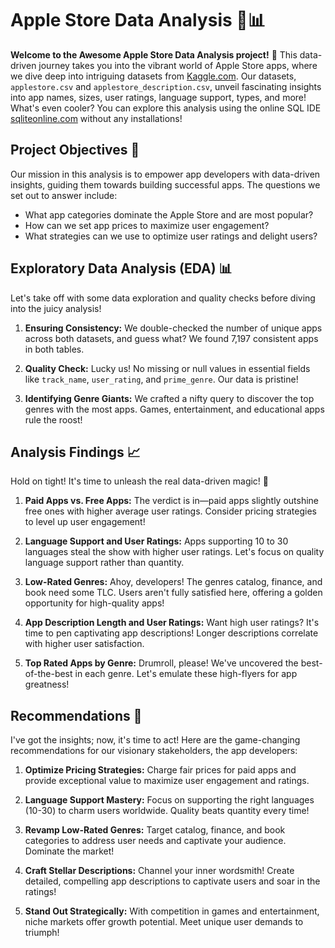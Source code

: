 # Apple Store Data Analysis 🍏📊

**Welcome to the Awesome Apple Store Data Analysis project!** 🚀 This data-driven journey takes you into the vibrant world of Apple Store apps, where we dive deep into intriguing datasets from [Kaggle.com](http://kaggle.com/). Our datasets, `applestore.csv` and `applestore_description.csv`, unveil fascinating insights into app names, sizes, user ratings, language support, types, and more! What's even cooler? You can explore this analysis using the online SQL IDE [sqliteonline.com](http://sqliteonline.com/) without any installations! 

## Project Objectives 🎯

Our mission in this analysis is to empower app developers with data-driven insights, guiding them towards building successful apps. 
The questions we set out to answer include:

-  What app categories dominate the Apple Store and are most popular?
-  How can we set app prices to maximize user engagement?
-  What strategies can we use to optimize user ratings and delight users?

## Exploratory Data Analysis (EDA) 📊

Let's take off with some data exploration and quality checks before diving into the juicy analysis! 

1. **Ensuring Consistency:** We double-checked the number of unique apps across both datasets, and guess what? We found 7,197 consistent apps in both tables. 

2. **Quality Check:** Lucky us! No missing or null values in essential fields like `track_name`, `user_rating`, and `prime_genre`. Our data is pristine! 

3. **Identifying Genre Giants:** We crafted a nifty query to discover the top genres with the most apps.  Games, entertainment, and educational apps rule the roost!

## Analysis Findings 📈

Hold on tight! It's time to unleash the real data-driven magic! 🎩

1. **Paid Apps vs. Free Apps:** The verdict is in—paid apps slightly outshine free ones with higher average user ratings. Consider pricing strategies to level up user engagement! 

2. **Language Support and User Ratings:** Apps supporting 10 to 30 languages steal the show with higher user ratings. Let's focus on quality language support rather than quantity. 

3. **Low-Rated Genres:** Ahoy, developers! The genres catalog, finance, and book need some TLC. Users aren't fully satisfied here, offering a golden opportunity for high-quality apps! 

4. **App Description Length and User Ratings:** Want high user ratings? It's time to pen captivating app descriptions! Longer descriptions correlate with higher user satisfaction. 

5. **Top Rated Apps by Genre:** Drumroll, please! We've uncovered the best-of-the-best in each genre. Let's emulate these high-flyers for app greatness! 

## Recommendations 🤝

I've got the insights; now, it's time to act! Here are the game-changing recommendations for our visionary stakeholders, the app developers: 

1. **Optimize Pricing Strategies:** Charge fair prices for paid apps and provide exceptional value to maximize user engagement and ratings. 

2. **Language Support Mastery:** Focus on supporting the right languages (10-30) to charm users worldwide. Quality beats quantity every time! 

3. **Revamp Low-Rated Genres:** Target catalog, finance, and book categories to address user needs and captivate your audience. Dominate the market! 

4. **Craft Stellar Descriptions:** Channel your inner wordsmith! Create detailed, compelling app descriptions to captivate users and soar in the ratings! 

5. **Stand Out Strategically:** With competition in games and entertainment, niche markets offer growth potential. Meet unique user demands to triumph! 

